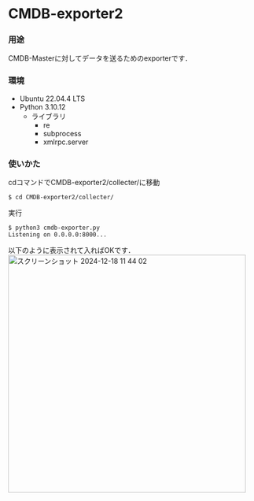 # CMDB-exporter2


### 用途

CMDB-Masterに対してデータを送るためのexporterです．

### 環境
- Ubuntu 22.04.4 LTS
- Python 3.10.12
  - ライブラリ
    - re
    - subprocess
    - xmlrpc.server
   
### 使いかた

cdコマンドでCMDB-exporter2/collecter/に移動
```
$ cd CMDB-exporter2/collecter/
```

実行
```
$ python3 cmdb-exporter.py 
Listening on 0.0.0.0:8000...
```

以下のように表示されて入ればOKです．
<img width="483" alt="スクリーンショット 2024-12-18 11 44 02" src="https://github.com/user-attachments/assets/a6ee041c-ea1f-46fa-80bf-4f71cc25646a" />



